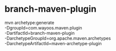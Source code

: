 # branch-maven-plugin


mvn archetype:generate \
  -DgroupId=com.wayoos.maven.plugin \
  -DartifactId=branch-maven-plugin \
  -DarchetypeGroupId=org.apache.maven.archetypes \
  -DarchetypeArtifactId=maven-archetype-plugin
